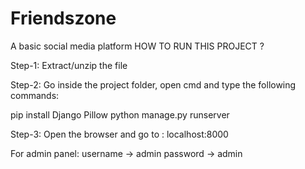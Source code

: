 # Friendszone
A basic social media platform
HOW TO RUN THIS PROJECT ?

Step-1: Extract/unzip the file


Step-2: Go inside the project folder, open cmd and type the following commands:


pip install Django Pillow
python manage.py runserver




Step-3: Open the browser and go to : localhost:8000





For admin panel:
username -> admin
password -> admin
